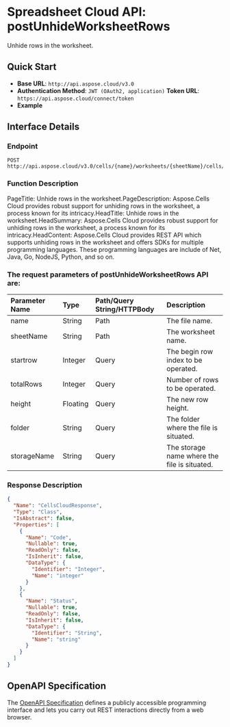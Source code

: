# **Spreadsheet Cloud API: postUnhideWorksheetRows**

Unhide rows in the worksheet. 


## **Quick Start**

- **Base URL**: `http://api.aspose.cloud/v3.0`
- **Authentication Method**: `JWT (OAuth2, application)`  **Token URL**: `https://api.aspose.cloud/connect/token`
- **Example** 

## **Interface Details**

### **Endpoint** 

```
POST http://api.aspose.cloud/v3.0/cells/{name}/worksheets/{sheetName}/cells/rows/unhide
```
### **Function Description**
PageTitle: Unhide rows in the worksheet.PageDescription: Aspose.Cells Cloud provides robust support for unhiding rows in the worksheet, a process known for its intricacy.HeadTitle: Unhide rows in the worksheet.HeadSummary: Aspose.Cells Cloud provides robust support for unhiding rows in the worksheet, a process known for its intricacy.HeadContent: Aspose.Cells Cloud provides REST API which supports unhiding rows in the worksheet and offers SDKs for multiple programming languages. These programming languages are include of Net, Java, Go, NodeJS, Python, and so on.

### The request parameters of **postUnhideWorksheetRows** API are: 

| Parameter Name | Type | Path/Query String/HTTPBody | Description | 
| :- | :- | :- |:- | 
|name|String|Path|The file name.|
|sheetName|String|Path|The worksheet name.|
|startrow|Integer|Query|The begin row index to be operated.|
|totalRows|Integer|Query|Number of rows to be operated.|
|height|Floating|Query|The new row height.|
|folder|String|Query|The folder where the file is situated.|
|storageName|String|Query|The storage name where the file is situated.|

### **Response Description**
```json
{
  "Name": "CellsCloudResponse",
  "Type": "Class",
  "IsAbstract": false,
  "Properties": [
    {
      "Name": "Code",
      "Nullable": true,
      "ReadOnly": false,
      "IsInherit": false,
      "DataType": {
        "Identifier": "Integer",
        "Name": "integer"
      }
    },
    {
      "Name": "Status",
      "Nullable": true,
      "ReadOnly": false,
      "IsInherit": false,
      "DataType": {
        "Identifier": "String",
        "Name": "string"
      }
    }
  ]
}
```


## OpenAPI Specification

The [OpenAPI Specification](https://reference.aspose.cloud/cells/#/CellsController/PostUnhideWorksheetRows) defines a publicly accessible programming interface and lets you carry out REST interactions directly from a web browser.



